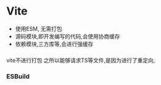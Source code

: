 # Vite
 - 使用ESM, 无需打包
 - 源码模块,即开发编写的代码,会使用协商缓存
 - 依赖模块,三方库等,会进行强缓存

### 
vite不进行打包
之所以能够请求TS等文件,是因为进行了重定向,

### ESBuild